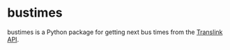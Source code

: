 # bustimes

bustimes is a Python package for getting next bus times from the [Translink API](https://www.translink.ca/about-us/doing-business-with-translink/app-developer-resources).
